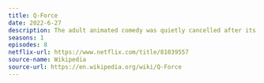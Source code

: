 ```yaml
---
title: Q-Force
date: 2022-6-27
description: The adult animated comedy was quietly cancelled after its first season.
seasons: 1
episodes: 8
netflix-url: https://www.netflix.com/title/81039557
source-name: Wikipedia  
source-url: https://en.wikipedia.org/wiki/Q-Force
---
```


